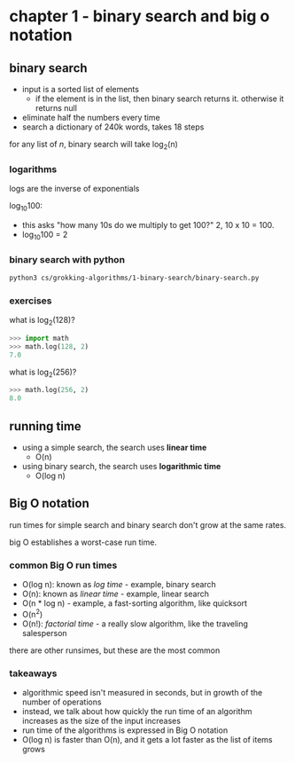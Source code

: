 # chapter 1 - binary search and big o notation

## binary search
- input is a sorted list of elements
    - if the element is in the list, then binary search returns it. otherwise it returns null
- eliminate half the numbers every time
- search a dictionary of 240k words, takes 18 steps

for any list of *n*, binary search will take log<sub>2</sub>(n)

### logarithms
logs are the inverse of exponentials

log<sub>10</sub>100:
- this asks "how many 10s do we multiply to get 100?" 2, 10 x 10 = 100. 
- log<sub>10</sub>100 = 2

### binary search with python
```bash
python3 cs/grokking-algorithms/1-binary-search/binary-search.py
```

### exercises
what is log<sub>2</sub>(128)?
```python
>>> import math
>>> math.log(128, 2)
7.0
```

what is log<sub>2</sub>(256)?
```python
>>> math.log(256, 2)
8.0
```

## running time
- using a simple search, the search uses **linear time**
  - O(n)
- using binary search, the search uses **logarithmic time**
  - O(log n)

## Big O notation
run times for simple search and binary search don't grow at the same rates.

big O establishes a worst-case run time.

### common Big O run times
- O(log n): known as *log time* - example, binary search
- O(n): known as *linear time* - example, linear search
- O(n * log n) - example, a fast-sorting algorithm, like quicksort
- O(n<sup>2</sup>)
- O(n!): *factorial time* - a really slow algorithm, like the traveling salesperson

there are other runsimes, but these are the most common

### takeaways
- algorithmic speed isn't measured in seconds, but in growth of the number of operations
- instead, we talk about how quickly the run time of an algorithm increases as the size of the input increases
- run time of the algorithms is expressed in Big O notation
- O(log n) is faster than O(n), and it gets a lot faster as the list of items grows